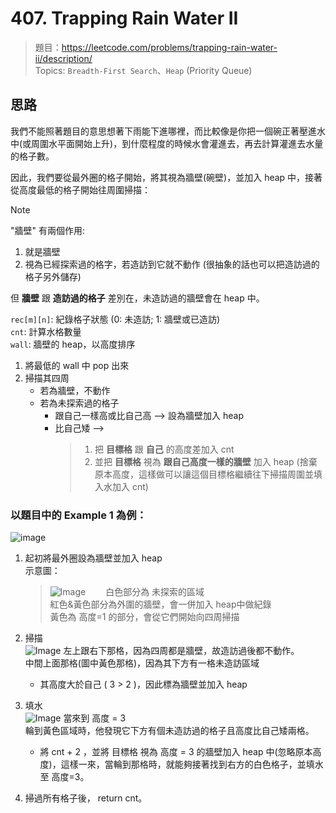# 407. Trapping Rain Water II

> 題目：https://leetcode.com/problems/trapping-rain-water-ii/description/  
> Topics: `Breadth-First Search`、`Heap` (Priority Queue)

## 思路
我們不能照著題目的意思想著下雨能下進哪裡，而比較像是你把一個碗正著壓進水中(或周圍水平面開始上升)，到什麼程度的時候水會灌進去，再去計算灌進去水量的格子數。

因此，我們要從最外圈的格子開始，將其視為牆壁(碗壁)，並加入 heap 中，接著從高度最低的格子開始往周圍掃描：
> [!NOTE]
> "牆壁" 有兩個作用:  
> 1. 就是牆壁  
> 2. 視為已經探索過的格字，若造訪到它就不動作 (很抽象的話也可以把造訪過的格子另外儲存)  
> 
> 但 **牆壁** 跟 **造訪過的格子** 差別在，未造訪過的牆壁會在 heap 中。
> 

`rec[m][n]`: 紀錄格子狀態 (0: 未造訪; 1: 牆壁或已造訪)  
`cnt`: 計算水格數量  
`wall`: 牆壁的 heap，以高度排序  

1. 將最低的 wall 中 pop 出來  
2. 掃描其四周  
    * 若為牆壁，不動作
    * 若為未探索過的格子  
        * 跟自己一樣高或比自己高 --> 設為牆壁加入 heap
        * 比自己矮 -->  
            > 1. 把 **目標格** 跟 **自己** 的高度差加入 cnt  
            > 2. 並把 **目標格** 視為 **跟自己高度一樣的牆壁** 加入 heap (捨棄原本高度，這樣做可以讓這個目標格繼續往下掃描周圍並填入水加入 cnt)

### 以題目中的 Example 1 為例：  
![image](https://assets.leetcode.com/uploads/2021/04/08/trap1-3d.jpg)

1. 起初將最外圈設為牆壁並加入 heap  
    示意圖：  
    > ![Image](https://i.imgur.com/Gqd9lVh.png)　　
    > 白色部分為 未探索的區域  
    > 紅色&黃色部分為外圍的牆壁，會一併加入 heap中做紀錄  
    > 黃色為 高度=1 的部分，會從它們開始向四周掃描　　

2. 掃描  
    ![Image](https://i.imgur.com/UnUD8XS.png)
    左上跟右下那格，因為四周都是牆壁，故造訪過後都不動作。  
    中間上面那格(圖中黃色那格)，因為其下方有一格未造訪區域
    * 其高度大於自己 ( 3 > 2 )，因此標為牆壁並加入 heap 

3. 填水  
    ![Image](https://i.imgur.com/cUJVpvt.png)
    當來到 高度 = 3  
    輪到黃色區域時，他發現它下方有個未造訪過的格子且高度比自己矮兩格。  
    * 將 cnt + 2 ，並將 目標格 視為 高度 = 3 的牆壁加入 heap 中(忽略原本高度)，這樣一來，當輪到那格時，就能夠接著找到右方的白色格子，並填水至 高度=3。

4. 掃過所有格子後， return cnt。